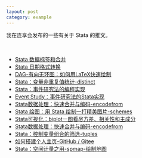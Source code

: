 ```yaml
---
layout: post
category: example
---
```


我在连享会发布的一些有关于 Stata 的推文。

&emsp;

- [Stata 数据标签和合并](https://www.lianxh.cn/news/3b91400dd874e.html)
- [Stata 日期格式转换](https://www.lianxh.cn/news/14538b2dcab13.html)
- [DAG-有向无环图：如何用LaTeX快速绘制](https://www.lianxh.cn/news/441adb1c58084.html)
- [Stata：变量非重复值统计-distinct](https://www.lianxh.cn/news/e81e33529e242.html)
- [Stata：事件研究法的编程实现](https://www.lianxh.cn/news/4ceb02795c827.html)
- [Event Study：事件研究法的Stata实现](https://www.lianxh.cn/news/523232769d362.html)
- [Stata数据处理：快速合并与编码-encodefrom](https://www.lianxh.cn/news/d5fd580ead246.html)
- [Stata 绘图：用 Stata 绘制一打精美图片-schemes](https://www.lianxh.cn/news/0f2537275983f.html)
- [Stata可视化：biplot一图看尽方差、相关性和主成分](https://www.lianxh.cn/news/3173ebd034f12.html)
- [Stata数据处理：快速合并与编码-encodefrom](https://www.lianxh.cn/news/d5fd580ead246.html)
- [Stata：控制变量组合的筛选-tuples](https://www.lianxh.cn/news/839f31d03cdf4.html)
- [如何搭建个人主页-GitHub / Gitee](https://www.lianxh.cn/news/535f2433e8140.html)
- [Stata：空间计量之用-spmap-绘制地图](https://www.lianxh.cn/news/ccd0bfde56bda.html)

&emsp;
